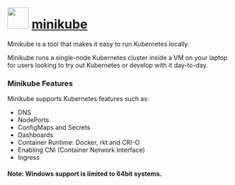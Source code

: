 # <img src="https://cdn.rawgit.com/abejenaru/chocolatey-packages/16e4ddf69bd7dfc07597b7b3aaa7d8372eeec7fb/icons/minikube.png" width="48" height="48"/> [minikube](https://chocolatey.org/packages/minikube)

Minikube is a tool that makes it easy to run Kubernetes locally.

Minikube runs a single-node Kubernetes cluster inside a VM on your laptop for users looking to try out Kubernetes or develop with it day-to-day.

### Minikube Features
Minikube supports Kubernetes features such as:
* DNS
* NodePorts
* ConfigMaps and Secrets
* Dashboards
* Container Runtime: Docker, rkt and CRI-O
* Enabling CNI (Container Network Interface)
* Ingress

#### Note: Windows support is limited to 64bit systems.